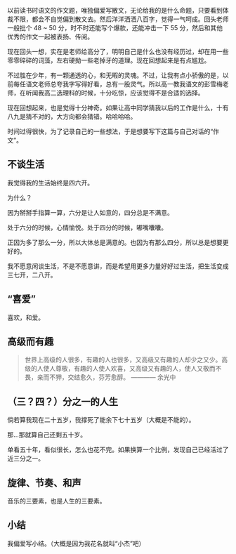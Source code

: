 以前读书时语文的作文题，唯独偏爱写散文，无论给我的是什么命题，只要看到体裁不限，都会不自觉偏到散文去。然后洋洋洒洒八百字，觉得一气呵成。回头老师一般批个 48 ~ 50 分，时不时还能写个爆款，还能冲击一下 55 分，然后和其他优秀的作文一起被表扬、传阅。

现在回头一想，实在是老师给高分了，明明自己是什么也没有经历过，却在用一些零零碎碎的词藻，左右硬拗一些老掉牙的道理。现在回想起来是有点尴尬。

不过胜在少年，有一颗通透的心，和无暇的灵魂。不过，让我有点小骄傲的是，以前每任语文老师总夸我字写得好看，总有一股灵气。所以高一教我语文的彭雪梅老师，在听闻我高二选理科的时候，十分吃惊，应该觉得不是合适的选择。

现在回想起来，也是觉得十分神奇。如果让高中同学猜我以后的工作是什么，十有八九是猜不对的，大方向都会猜错。哈哈哈哈。

时间过得很快，为了记录自己的一些想法，于是想要写下这篇与自己对话的“作文”。

## 不谈生活

我觉得我的生活始终是四六开。

为什么？

因为掰掰手指算一算，六分是让人如意的，四分总是不满意。

处于六分的时候，心情愉悦。处于四分的时候，嘟嘴囔囔。

正因为多了那么一分，所以大体总是满意的。也因为有那么四分，所以总是想要更好的。

我不愿意闲谈生活，不是不愿意讲，而是希望用更多力量好好过生活，把生活变成三七开，二八开。

## “喜爱”

喜欢，和爱。

## 高级而有趣

> 世界上高级的人很多，有趣的人也很多，又高级又有趣的人却少之又少。高级的人使人尊敬，有趣的人使人欢喜，又高级又有趣的人，使人又敬而不畏，亲而不狎，交结愈久，芬芳愈醇。 ———— 余光中

## （三？四？）分之一的人生

倘若算我现在二十五岁，我撑死了能余下七十五岁（大概是不能的）。

那...那就算自己还剩五十岁。

单看五十年，看似很长，怎么也花不完。如果换算一个比例，发现自己已经活过了近三分之一。

## 旋律、节奏、和声

音乐的三要素，也是人生的三要素。

## 小结

我偏爱写小结。（大概是因为我花名就叫“小杰”吧）
